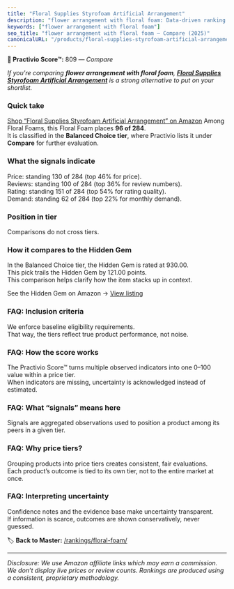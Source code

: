 ```yaml
---
title: "Floral Supplies Styrofoam Artificial Arrangement"
description: "flower arrangement with floral foam: Data-driven ranking using the Practivio Score™. Positioned by quality, value, demand, findability, momentum."
keywords: ["flower arrangement with floral foam"]
seo_title: "flower arrangement with floral foam — Compare (2025)"
canonicalURL: "/products/floral-supplies-styrofoam-artificial-arrangement-B09YD9KQBC/"
---
```


**🛒 Practivio Score™:** 809 — _Compare_


*If you're comparing **flower arrangement with floral foam**, **[Floral Supplies Styrofoam Artificial Arrangement](https://www.amazon.com/dp/B09YD9KQBC?tag=practivio-20)** is a strong alternative to put on your shortlist.*
### Quick take
[Shop “Floral Supplies Styrofoam Artificial Arrangement” on Amazon](https://www.amazon.com/dp/B09YD9KQBC?tag=practivio-20)
Among Floral Foams, this Floral Foam places **96 of 284**.  
It is classified in the **Balanced Choice tier**, where Practivio lists it under **Compare** for further evaluation.

### What the signals indicate
Price: standing 130 of 284 (top 46% for price).  
Reviews: standing 100 of 284 (top 36% for review numbers).  
Rating: standing 151 of 284 (top 54% for rating quality).  
Demand: standing 62 of 284 (top 22% for monthly demand).

### Position in tier
Comparisons do not cross tiers.

### How it compares to the Hidden Gem
In the Balanced Choice tier, the Hidden Gem is rated at 930.00.  
This pick trails the Hidden Gem by 121.00 points.  
This comparison helps clarify how the item stacks up in context.  

See the Hidden Gem on Amazon → [View listing](https://www.amazon.com/dp/B0C73GH3PP?tag=practivio-20)

### FAQ: Inclusion criteria
We enforce baseline eligibility requirements.  
That way, the tiers reflect true product performance, not noise.

### FAQ: How the score works
The Practivio Score™ turns multiple observed indicators into one 0–100 value within a price tier.  
When indicators are missing, uncertainty is acknowledged instead of estimated.

### FAQ: What “signals” means here
Signals are aggregated observations used to position a product among its peers in a given tier.

### FAQ: Why price tiers?
Grouping products into price tiers creates consistent, fair evaluations.  
Each product’s outcome is tied to its own tier, not to the entire market at once.

### FAQ: Interpreting uncertainty
Confidence notes and the evidence base make uncertainty transparent.  
If information is scarce, outcomes are shown conservatively, never guessed.

<!-- Missing template for Compare/CompareWithinPriceClass -->


🏷️ **Back to Master:** [/rankings/floral-foam/](/rankings/floral-foam/)

---
_Disclosure: We use Amazon affiliate links which may earn a commission. We don’t display live prices or review counts. Rankings are produced using a consistent, proprietary methodology._

